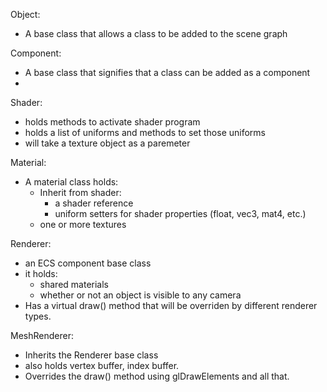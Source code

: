 Object:
- A base class that allows a class to be added to the scene graph

Component:
- A base class that signifies that a class can be added as a component
- 

Shader:
- holds methods to activate shader program
- holds a list of uniforms and methods to set those uniforms
- will take a texture object as a paremeter

Material:
- A material class holds:
	- Inherit from shader:
		- a shader reference
		- uniform setters for shader properties (float, vec3, mat4, etc.)
	- one or more textures

Renderer:
- an ECS component base class
- it holds:
	- shared materials
	- whether or not an object is visible to any camera
- Has a virtual draw() method that will be overriden by different renderer types.

MeshRenderer:
- Inherits the Renderer base class
- also holds vertex buffer, index buffer.
- Overrides the draw() method using glDrawElements and all that.
